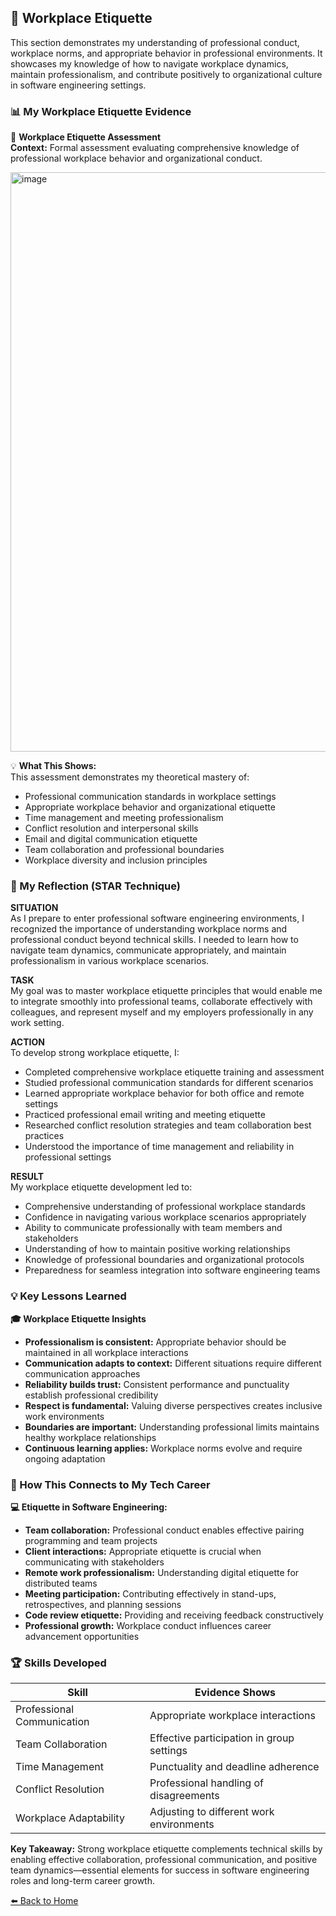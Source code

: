 ## 🏢 Workplace Etiquette
This section demonstrates my understanding of professional conduct, workplace norms, and appropriate behavior in professional environments. It showcases my knowledge of how to navigate workplace dynamics, maintain professionalism, and contribute positively to organizational culture in software engineering settings.

### 📊 My Workplace Etiquette Evidence

📝 **Workplace Etiquette Assessment**  
**Context:** Formal assessment evaluating comprehensive knowledge of professional workplace behavior and organizational conduct.

<img width="1911" height="927" alt="image" src="https://github.com/user-attachments/assets/39f221db-6081-4154-b1eb-1f4b364b6c3d" />


💡 **What This Shows:**  
This assessment demonstrates my theoretical mastery of:
- Professional communication standards in workplace settings
- Appropriate workplace behavior and organizational etiquette
- Time management and meeting professionalism
- Conflict resolution and interpersonal skills
- Email and digital communication etiquette
- Team collaboration and professional boundaries
- Workplace diversity and inclusion principles

### 🎯 My Reflection (STAR Technique)

**SITUATION**  
As I prepare to enter professional software engineering environments, I recognized the importance of understanding workplace norms and professional conduct beyond technical skills. I needed to learn how to navigate team dynamics, communicate appropriately, and maintain professionalism in various workplace scenarios.

**TASK**  
My goal was to master workplace etiquette principles that would enable me to integrate smoothly into professional teams, collaborate effectively with colleagues, and represent myself and my employers professionally in any work setting.

**ACTION**  
To develop strong workplace etiquette, I:
- Completed comprehensive workplace etiquette training and assessment
- Studied professional communication standards for different scenarios
- Learned appropriate workplace behavior for both office and remote settings
- Practiced professional email writing and meeting etiquette
- Researched conflict resolution strategies and team collaboration best practices
- Understood the importance of time management and reliability in professional settings

**RESULT**  
My workplace etiquette development led to:
- Comprehensive understanding of professional workplace standards
- Confidence in navigating various workplace scenarios appropriately
- Ability to communicate professionally with team members and stakeholders
- Understanding of how to maintain positive working relationships
- Knowledge of professional boundaries and organizational protocols
- Preparedness for seamless integration into software engineering teams

### 💡 Key Lessons Learned

**🎓 Workplace Etiquette Insights**  
- **Professionalism is consistent:** Appropriate behavior should be maintained in all workplace interactions
- **Communication adapts to context:** Different situations require different communication approaches
- **Reliability builds trust:** Consistent performance and punctuality establish professional credibility
- **Respect is fundamental:** Valuing diverse perspectives creates inclusive work environments
- **Boundaries are important:** Understanding professional limits maintains healthy workplace relationships
- **Continuous learning applies:** Workplace norms evolve and require ongoing adaptation

### 🔗 How This Connects to My Tech Career

**💻 Etiquette in Software Engineering:**  
- **Team collaboration:** Professional conduct enables effective pairing programming and team projects
- **Client interactions:** Appropriate etiquette is crucial when communicating with stakeholders
- **Remote work professionalism:** Understanding digital etiquette for distributed teams
- **Meeting participation:** Contributing effectively in stand-ups, retrospectives, and planning sessions
- **Code review etiquette:** Providing and receiving feedback constructively
- **Professional growth:** Workplace conduct influences career advancement opportunities

### 🏆 Skills Developed

| Skill | Evidence Shows |
|-------|----------------|
| Professional Communication | Appropriate workplace interactions |
| Team Collaboration | Effective participation in group settings |
| Time Management | Punctuality and deadline adherence |
| Conflict Resolution | Professional handling of disagreements |
| Workplace Adaptability | Adjusting to different work environments |

**Key Takeaway:** Strong workplace etiquette complements technical skills by enabling effective collaboration, professional communication, and positive team dynamics—essential elements for success in software engineering roles and long-term career growth.

[⬅️ Back to Home](#work-readiness-portfolio)
